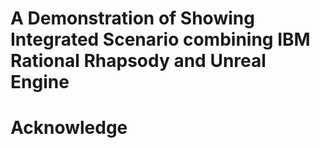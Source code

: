 # A Demonstration of Showing Integrated Scenario combining IBM Rational Rhapsody and Unreal Engine

# Acknowledge
